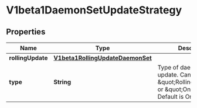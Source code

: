 

# V1beta1DaemonSetUpdateStrategy

## Properties

Name | Type | Description | Notes
------------ | ------------- | ------------- | -------------
**rollingUpdate** | [**V1beta1RollingUpdateDaemonSet**](V1beta1RollingUpdateDaemonSet.md) |  |  [optional]
**type** | **String** | Type of daemon set update. Can be \&quot;RollingUpdate\&quot; or \&quot;OnDelete\&quot;. Default is OnDelete. |  [optional]



